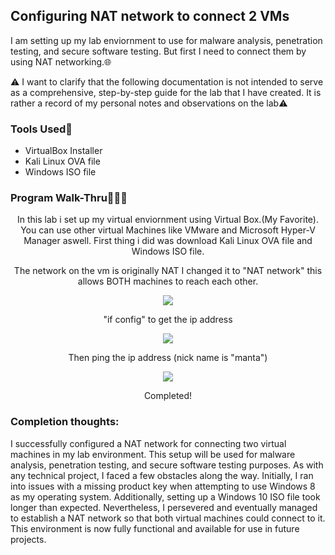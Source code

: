 
## Configuring NAT network to connect 2 VMs

I am setting up my lab enviornment to use for malware analysis, penetration testing, and secure software testing. But first I need to connect them by using NAT networking.🌐

⚠️ I want to clarify that the following documentation is not intended to serve as a comprehensive, step-by-step guide for the lab that I have created. It is rather a record of my personal notes and observations on the lab⚠️

### Tools Used🔨

- VirtualBox Installer
- Kali Linux OVA file
- Windows ISO file

### Program Walk-Thru🚶🏽‍♀️
<p align="center">
In this lab i set up my virtual enviornment using Virtual Box.(My Favorite). You can use other virtual Machines like VMware and Microsoft Hyper-V Manager aswell.
First thing i did was download Kali Linux OVA file and Windows ISO file.

<p align="center">
The network on the vm is originally NAT I changed it to "NAT network" this allows BOTH machines to reach each other.

<p align="center">
<img src="https://github.com/alubin03/ConnectingVMs/assets/141780397/8d112d89-7734-40c1-a3f0-6eea13102595"/>
</p>

<p align="center">
"if config" to get the ip address

<p align="center">
<img src="https://github.com/alubin03/ConnectingVMs/assets/141780397/65e61121-c560-4f87-9077-8ee5d263d5f1"/>
</p>

<p align="center">
Then ping the ip address (nick name is "manta")
  
<p align="center">
<img src="https://github.com/alubin03/ConnectingVMs/assets/141780397/c5de7cd5-1592-4cb0-ab46-58b791cdf770"/>
</p>
<p align="center">
Completed!
  
### Completion thoughts:
I successfully configured a NAT network for connecting two virtual machines in my lab environment. This setup will be used for malware analysis, penetration testing, and secure software testing purposes. As with any technical project, I faced a few obstacles along the way. Initially, I ran into issues with a missing product key when attempting to use Windows 8 as my operating system. Additionally, setting up a Windows 10 ISO file took longer than expected. Nevertheless, I persevered and eventually managed to establish a NAT network so that both virtual machines could connect to it. This environment is now fully functional and available for use in future projects.

